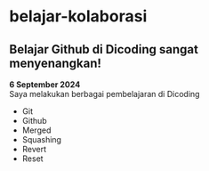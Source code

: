 # belajar-kolaborasi

Belajar Github di Dicoding sangat menyenangkan!
-

**6 September 2024** <br>
Saya melakukan berbagai pembelajaran di Dicoding
- Git
- Github
- Merged
- Squashing
- Revert
- Reset
